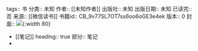 tags:: 书
分类:: 未知
作者:: [[未知作者]]
出版社:: 未知
出版日期:: 未知
已读完:: 否
来源:: [[微信读书]]
书籍id:: CB_9v77SL7OT7ss6oo6oGE3e4ek
版本:: 0
封面:: ![](https://res.weread.qq.com/wrepub/CB_EFm6OY6Qn5Wb6en6cfAlO8Sr_parsecover){:width 80}

- [[笔记]]
  heading:: true
  部分:: 笔记
-